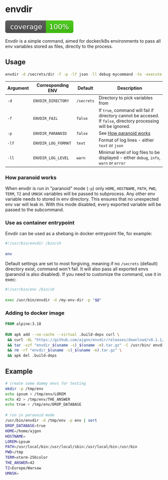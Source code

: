 # envdir

![coverage](https://raw.githubusercontent.com/ajgon/envdir/badges/.badges/master/coverage.svg)

Envdir is a simple command, aimed for docker/k8s environments to pass all env variables stored as files, directly to the process.

## Usage

```bash
envdir -d /secrets/dir -f -p -lf json -ll debug mycommand -to -execute -with arguments
```

| Argument | Corresponding ENV   | Default    | Description                                                                                                    |
|----------|---------------------|------------|----------------------------------------------------------------------------------------------------------------|
| `-d`     | `ENVDIR_DIRECTORY`  | `/secrets` | Directory to pick variables from                                                                               |
| `-f`     | `ENVDIR_FAIL`       | `false`    | If `true`, command will fail if directory cannot be accesed. If `false`, directory processing will be ignored. |
| `-p`     | `ENVDIR_PARANOID`   | `false`    | See [How paranoid works](#how-paranoid-works)                                                                  |
| `-lf`    | `ENVDIR_LOG_FORMAT` | `text`     | Format of log lines - either `text` or `json`                                                                  |
| `-ll`    | `ENVDIR_LOG_LEVEL`  | `warn`     | Minimal level of log files to be displayed - either `debug`, `info`, `warn` or `error`                         |

### How paranoid works

When envdir is run in "paranoid" mode (`-p`) only `HOME`, `HOSTNAME`, `PATH`, `PWD`, `TERM`, `TZ` and `UMASK` variables will be passed to subprocess.
Any other env variable needs to stored in env directory. This ensures that no unexpected env var will leak in. With this mode disabled, every exported
variable will be passed to the subcommand.

### Use as container entrypoint

Envdir can be used as a shebang in docker entrypoint file, for example:

```bash
#!/usr/bin/envdir /bin/sh

env
```

Default settings are set to most forgiving, meaning if no `/secrets` (default) directory exist, command won't fail. It will also pass all exported envs
(paranoid is also disabled). If you need to customize the command, use it in exec:

```bash
#!/usr/bin/env /bin/sh

exec /usr/bin/envdir -d /my-env-dir -p "$@"
```

### Adding to docker image

```Dockerfile
FROM alpine:3.18

RUN apk add --no-cache --virtual .build-deps curl \
 && curl -OL "https://github.com/ajgon/envdir/releases/download/v0.1.1/envdir_$(uname -s)_$(uname -m).tar.gz" \
 && tar -xzf "envdir_$(uname -s)_$(uname -m).tar.gz" -C /usr/bin/ envdir \
 && rm -rf "envdir_$(uname -s)_$(uname -m).tar.gz" \
 && apk del .build-deps
```

## Example

```bash
# create some dummy envs for testing
mkdir -p /tmp/env
echo ipsum > /tmp/env/LOREM
echo 42 > /tmp/env/THE_ANSWER
echo true > /tmp/env/DROP_DATABASE

# run in paranoid mode
/usr/bin/envdir -d /tmp/env -p env | sort
DROP_DATABASE=true
HOME=/home/ajgon
HOSTNAME=
LOREM=ipsum
PATH=/usr/local/bin:/usr/local/sbin:/usr/local/bin:/usr/bin
PWD=/tmp
TERM=xterm-256color
THE_ANSWER=42
TZ=Europe/Warsaw
UMASK=
```
